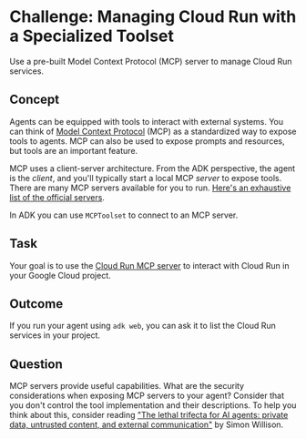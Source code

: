 # Challenge: Managing Cloud Run with a Specialized Toolset
Use a pre-built Model Context Protocol (MCP) server to manage Cloud Run services.

## Concept
Agents can be equipped with tools to interact with external systems. You can think of [Model Context Protocol](https://modelcontextprotocol.io/introduction) (MCP) as a standardized way to expose tools to agents. MCP can also be used to expose prompts and resources, but tools are an important feature.  

MCP uses a client-server architecture. From the ADK perspective, the agent is the *client*, and you'll typically start a local MCP *server* to expose tools. There are many MCP servers available for you to run. [Here's an exhaustive list of the official servers](https://github.com/modelcontextprotocol/servers).

In ADK you can use `MCPToolset` to connect to an MCP server.

## Task
Your goal is to use the [Cloud Run MCP server](https://github.com/GoogleCloudPlatform/cloud-run-mcp) to interact with Cloud Run in your Google Cloud project. 

## Outcome
If you run your agent using `adk web`, you can ask it to list the Cloud Run services in your project. 

## Question
MCP servers provide useful capabilities. What are the security considerations when exposing MCP servers to your agent? Consider that you don't control the tool implementation and their descriptions. To help you think about this, consider reading ["The lethal trifecta for AI agents: private data, untrusted content, and external communication"](https://simonwillison.net/2025/Jun/16/the-lethal-trifecta/) by Simon Willison.
